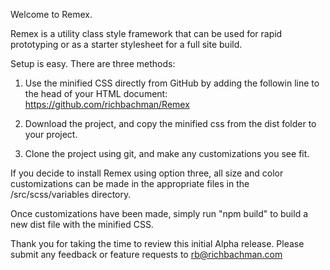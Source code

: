 Welcome to Remex.

Remex is a utility class style framework that can be used for rapid prototyping or as a starter stylesheet for a full site build.

Setup is easy. There are three methods:

1. Use the minified CSS directly from GitHub by adding the followin line to the head of your HTML document: https://github.com/richbachman/Remex

2. Download the project, and copy the minified css from the dist folder to your project.

3. Clone the project using git, and make any customizations you see fit.

If you decide to install Remex using option three, all size and color customizations can be made in the appropriate files in the /src/scss/variables directory.

Once customizations have been made, simply run "npm build" to build a new dist file with the minified CSS.

Thank you for taking the time to review this initial Alpha release. Please submit any feedback or feature requests to rb@richbachman.com